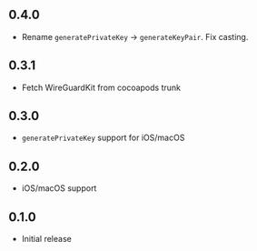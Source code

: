 ## 0.4.0

* Rename `generatePrivateKey` -> `generateKeyPair`. Fix casting.

## 0.3.1

* Fetch WireGuardKit from cocoapods trunk

## 0.3.0

* `generatePrivateKey` support for iOS/macOS

## 0.2.0

* iOS/macOS support

## 0.1.0

* Initial release
